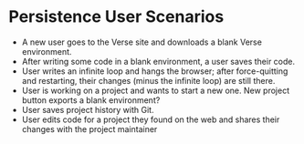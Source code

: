 # Persistence User Scenarios

- A new user goes to the Verse site and downloads a blank Verse environment.
- After writing some code in a blank environment, a user saves their code.
- User writes an infinite loop and hangs the browser; after
  force-quitting and restarting, their changes (minus the
  infinite loop) are still there.
- User is working on a project and wants to start a new one.
  New project button exports a blank environment?
- User saves project history with Git.
- User edits code for a project they found on the web and
  shares their changes with the project maintainer
